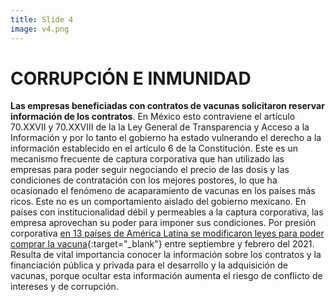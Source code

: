 ```yaml
---
title: Slide 4
image: v4.png
---
```


# CORRUPCIÓN E INMUNIDAD

**Las empresas beneficiadas con contratos de vacunas solicitaron reservar información de los contratos**. En México esto contraviene el artículo 70.XXVII y 70.XXVIII de la la Ley General de Transparencia y Acceso a la Información y por lo tanto el gobierno ha estado vulnerando el derecho a la información establecido en el artículo 6 de la Constitución. Este es un mecanismo frecuente de captura corporativa que han utilizado las empresas para poder seguir negociando el precio de las dosis y las condiciones de contratación con los mejores postores, lo que ha ocasionado el fenómeno de acaparamiento de vacunas en los países más ricos. Este no es un comportamiento aislado del gobierno mexicano. En países con institucionalidad débil y permeables a la captura corporativa, las empresa aprovechan su poder para imponer sus condiciones. Por presión corporativa [en 13 países de América Latina se modificaron leyes para poder comprar la vacuna](https://poderlatam.org/2021/03/farmaceuticas-vendieron-vacunas-a-america-latina-con-beneficios-legales-y-tributarios/){:target="_blank"} entre septiembre y febrero del 2021. Resulta de vital importancia conocer la información sobre los contratos y la financiación pública y privada para el desarrollo y la adquisición de vacunas, porque ocultar esta información aumenta el riesgo de conflicto de intereses y de corrupción.
